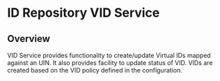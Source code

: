# ID Repository VID Service

## Overview

VID Service provides functionality to create/update Virtual IDs mapped against an UIN. It also provides facility to update status of VID. VIDs are created based on the VID policy defined in the configuration.
